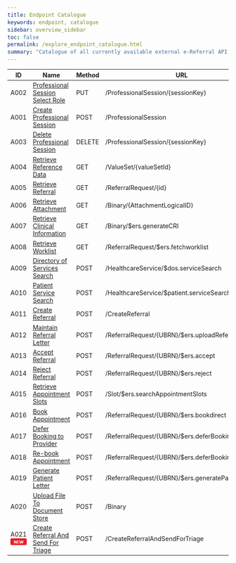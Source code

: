 ```yaml
---
title: Endpoint Catalogue
keywords: endpoint, catalogue
sidebar: overview_sidebar
toc: false
permalink: /explore_endpoint_catalogue.html
summary: "Catalogue of all currently available external e-Referral API endpoints"
---
```


| ID | Name | Method | URL | Status | FHIR |
|----|------|--------|-----|--------|:----:|
|A002|[Professional Session Select Role](explore_endpoint_a002.html)|PUT|/ProfessionalSession/{sessionKey}|![Live](images/icons/api_live.png)| N/A |
|A001|[Create Professional Session](explore_endpoint_a001.html)|POST|/ProfessionalSession|![Live](images/icons/api_live.png)| N/A |
|A003|[Delete Professional Session](explore_endpoint_a003.html)|DELETE|/ProfessionalSession/{sessionKey}|![Live](images/icons/api_live.png)| N/A |
|A004|[Retrieve Reference Data](explore_endpoint_a004.html)|GET|/ValueSet/{valueSetId}|![Live](images/icons/api_live.png)|[Model](https://nhsconnect.github.io/NHS-FHIR-eRS/referencedata_resources_dstu2.html)|
|A005|[Retrieve Referral](explore_endpoint_a005.html)|GET|/ReferralRequest/{id}|![Live](images/icons/api_live.png)|[Model](https://nhsconnect.github.io/NHS-FHIR-eRS/referralrequest_resources_dstu2.html)|
|A006|[Retrieve Attachment](explore_endpoint_a006.html)|GET|/Binary/{AttachmentLogicalID}|![Live](images/icons/api_live.png)| N/A |
|A007|[Retrieve Clinical Information](explore_endpoint_a007.html)|GET|/Binary/$ers.generateCRI|![Live](images/icons/api_live.png)|[Model](https://nhsconnect.github.io/NHS-FHIR-eRS/retrieveci_resources_dstu2.html)|
|A008|[Retrieve Worklist](explore_endpoint_a008.html)|GET|/ReferralRequest/$ers.fetchworklist|![Live](images/icons/api_live.png)|[Model](https://nhsconnect.github.io/NHS-FHIR-eRS/fetch_worklist_resources_dstu2.html)|
|A009|[Directory of Services Search](explore_endpoint_a009.html)|POST|/HealthcareService/$dos.serviceSearch|![Alpha](images/icons/api_alpha.png)| TBC |
|A010|[Patient Service Search](explore_endpoint_a010.html)|POST|/HealthcareService/$patient.serviceSearch|![Beta](images/icons/api_beta.png)|[Model](https://nhsconnect.github.io/NHS-FHIR-eRS/servicesearch_resources_stu3.html)|
|A011|[Create Referral](explore_endpoint_a011.html)|POST|/CreateReferral|![Beta](images/icons/api_beta.png)|[Model](https://nhsconnect.github.io/NHS-FHIR-eRS/createreferral_resources_stu3.html)|
|A012|[Maintain Referral Letter](explore_endpoint_a012.html)|POST|/ReferralRequest/{UBRN}/$ers.uploadReferralLetter|![Beta](images/icons/api_beta.png)|[Model](https://nhsconnect.github.io/NHS-FHIR-eRS/maintainreferral_resources_stu3.html)|
|A013|[Accept Referral](explore_endpoint_a013.html)|POST|/ReferralRequest/{UBRN}/$ers.accept|![Alpha](images/icons/api_alpha.png)| TBC |
|A014|[Reject Referral](explore_endpoint_a014.html)|POST|/ReferralRequest/{UBRN}/$ers.reject|![Alpha](images/icons/api_alpha.png)| TBC |
|A015|[Retrieve Appointment Slots](explore_endpoint_a015.html)|POST|/Slot/$ers.searchAppointmentSlots|![Alpha](images/icons/api_alpha.png)| TBC |
|A016|[Book Appointment](explore_endpoint_a016.html)|POST|/ReferralRequest/{UBRN}/$ers.bookdirect|![Alpha](images/icons/api_alpha.png)| TBC |
|A017|[Defer Booking to Provider](explore_endpoint_a017.html)|POST|/ReferralRequest/{UBRN}/$ers.deferBooking|![Alpha](images/icons/api_alpha.png)| TBC |
|A018|[Re-book Appointment](explore_endpoint_a018.html)|POST|/ReferralRequest/{UBRN}/$ers.deferBooking|![Alpha](images/icons/api_alpha.png)| TBC |
|A019|[Generate Patient Letter](explore_endpoint_a019.html)|POST|/ReferralRequest/{UBRN}/$ers.generatePatientLetter|![Beta](images/icons/api_beta.png)|[Model](https://nhsconnect.github.io/NHS-FHIR-eRS/genpatientletter_resources_stu3.html)|
|A020|[Upload File To Document Store](explore_endpoint_a020.html)|POST|/Binary|![Beta](images/icons/api_beta.png)| N/A |
|A021<br>![NEW](images/icons/new.png)|[Create Referral And Send For Triage](explore_endpoint_a021.html)|POST|/CreateReferralAndSendForTriage|![Beta](images/icons/api_beta.png)|[Model](https://nhsconnect.github.io/NHS-FHIR-eRS/createreferral_resources_stu3.html)|
